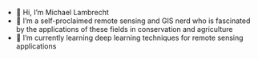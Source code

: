 - 👋 Hi, I’m Michael Lambrecht
- 👀 I’m a self-proclaimed remote sensing and GIS nerd who is fascinated by the applications of these fields in conservation and agriculture
- 🌱 I’m currently learning deep learning techniques for remote sensing applications
